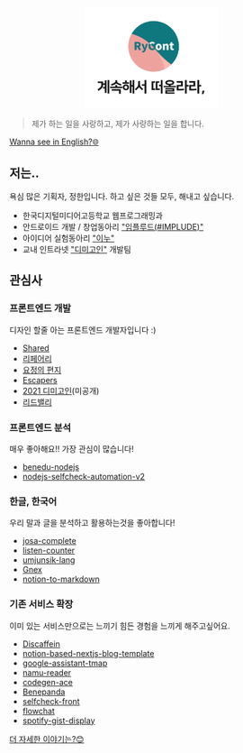 <p align="center">
    <img src="./profile.svg" width="240px">
</p>

> 제가 하는 일을 사랑하고, 제가 사랑하는 일을 합니다.

[Wanna see in English?🌐](https://github.com/rycont/rycont/blob/main/eng.md)

## 저는..
욕심 많은 기획자, 정한입니다. 하고 싶은 것들 모두, 해내고 싶습니다.

- 한국디지털미디어고등학교 웹프로그래밍과
- 안드로이드 개발 / 창업동아리 ["임플루드(#IMPLUDE)"](http://implude.com/)
- 아이디어 실험동아리 ["이누"](http://github.com/inudevs)
- 교내 인트라넷 ["디미고인"](https://github.com/dimigoin) 개발팀

## 관심사
### 프론트엔드 개발
디자인 할줄 아는 프론트엔드 개발자입니다 :)
- [Shared](https://github.com/rycont/rycont-shared)
- [리페어리](https://github.com/refairy/refairy-frontend)
- [요정의 편지](https://github.com/rycont/letter-elf-frontend)
- [Escapers](https://github.com/rycont/escaper)
- [2021 디미고인](https://github.com/dimigoin/dimigoin-front-v3)(미공개)
- [리드밸리](https://github.com/readvalley/frontend)

### 프론트엔드 분석
매우 좋아해요!! 가장 관심이 많습니다!
- [benedu-nodejs](https://github.com/rycont/benedu-nodejs)
- [nodejs-selfcheck-automation-v2](https://github.com/rycont/nodejs-selfcheck-automation-v2)

### 한글, 한국어
우리 말과 글을 분석하고 활용하는것을 좋아합니다!
- [josa-complete](https://github.com/rycont/josa-complete)
- [listen-counter](https://github.com/rycont/listen-counter)
- [umjunsik-lang](https://github.com/rycont/umjunsik-lang)
- [Gnex](https://github.com/rycont/Gnex)
- [notion-to-markdown](https://github.com/rycont/notion-to-markdown)

### 기존 서비스 확장
이미 있는 서비스만으로는 느끼기 힘든 경험을 느끼게 해주고싶어요.
- [Discaffein](https://github.com/rycont/discaffein)
- [notion-based-nextjs-blog-template](https://github.com/rycont/notion-based-nextjs-blog-template)
- [google-assistant-tmap](https://github.com/rycont/google-assistant-tmap)
- [namu-reader](https://github.com/rycont/namu-reader)
- [codegen-ace](https://github.com/DIMI19WP/codegen-ace)
- [Benepanda](https://github.com/DIMI19WP/benepanda)
- [selfcheck-front](https://github.com/rycont/selfcheck-front)
- [flowchat](https://github.com/flowchat-dev)
- [spotify-gist-display](https://github.com/rycont/spotify-gist-display)

[더 자세한 이야기는?😊](https://rycont.github.io/)
